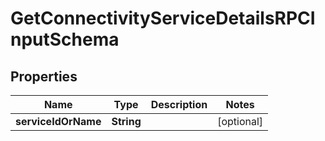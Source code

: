 
# GetConnectivityServiceDetailsRPCInputSchema

## Properties
Name | Type | Description | Notes
------------ | ------------- | ------------- | -------------
**serviceIdOrName** | **String** |  |  [optional]



